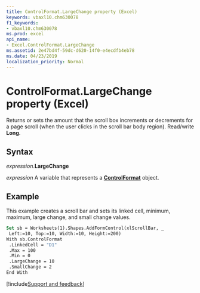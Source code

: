```yaml
---
title: ControlFormat.LargeChange property (Excel)
keywords: vbaxl10.chm630078
f1_keywords:
- vbaxl10.chm630078
ms.prod: excel
api_name:
- Excel.ControlFormat.LargeChange
ms.assetid: 2e47bd4f-59dc-d620-14f0-e4ecdfb4eb78
ms.date: 04/23/2019
localization_priority: Normal
---
```



# ControlFormat.LargeChange property (Excel)

Returns or sets the amount that the scroll box increments or decrements for a page scroll (when the user clicks in the scroll bar body region). Read/write **Long**.


## Syntax

_expression_.**LargeChange**

_expression_ A variable that represents a **[ControlFormat](Excel.ControlFormat.md)** object.


## Example

This example creates a scroll bar and sets its linked cell, minimum, maximum, large change, and small change values.

```vb
Set sb = Worksheets(1).Shapes.AddFormControl(xlScrollBar, _ 
 Left:=10, Top:=10, Width:=10, Height:=200) 
With sb.ControlFormat 
 .LinkedCell = "D1" 
 .Max = 100 
 .Min = 0 
 .LargeChange = 10 
 .SmallChange = 2 
End With
```




[!include[Support and feedback](~/includes/feedback-boilerplate.md)]